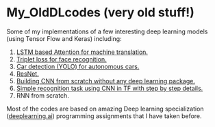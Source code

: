 # My_OldDLcodes (very old stuff!) 
Some of my implementations of a few interesting deep learning models (using Tensor Flow and Keras) including: 

1. [LSTM based Attention for machine translation.](https://github.com/AlirezaRahimpour/My_DLcodes/blob/master/Neural_machine_translation_with_attention.ipynb)
2. [Triplet loss for face recognition.](https://github.com/AlirezaRahimpour/My_DLcodes/blob/master/Triplet%20loss%20for_Face_Recognition.ipynb)
3. [Car detection (YOLO) for autonomous cars.](https://github.com/AlirezaRahimpour/My_DLcodes/blob/master/Car_detection_for_Autonomous_driving.ipynb)
4. [ResNet.](https://github.com/AlirezaRahimpour/My_DLcodes/blob/master/Residual_Networks.ipynb)
5. [Building CNN from scratch without any deep learning package.](https://github.com/AlirezaRahimpour/My_DLcodes/blob/master/CNN_form_scratch.ipynb)
6. [Simple recognition task using CNN in TF with step by step details.](https://github.com/AlirezaRahimpour/My_DLcodes/blob/master/CNN_Sign_recognition.ipynb)
7. RNN from scratch. 

Most of the codes are based on amazing Deep learning specialization ([deeplearning.ai](https://www.deeplearning.ai/)) programming assignments that I have taken before. 
